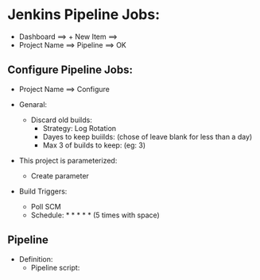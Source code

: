 # Jenkins Pipeline Jobs:
   - Dashboard ==> + New Item ==> 
   - Project Name ==> Pipeline ==> OK

## Configure Pipeline Jobs: 
   - Project Name ==> Configure 
   - Genaral: 
        - Discard old builds: 
            - Strategy: Log Rotation 
            - Dayes to keep buiilds: (chose of leave blank for less than a day)
            - Max 3 of builds to keep: (eg: 3)

   - This project is parameterized:
        - Create parameter 

   - Build Triggers: 
        - Poll SCM 
        - Schedule: * * * * * (5 times with space)

## Pipeline 
   - Definition: 
        - Pipeline script: